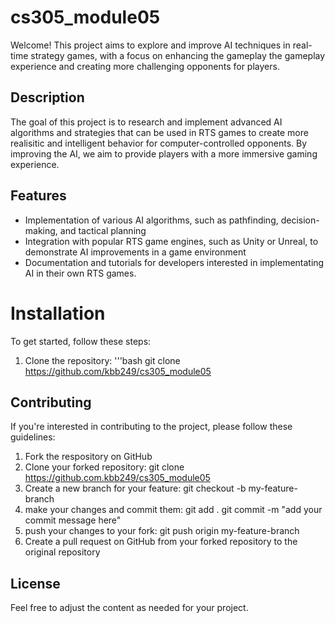 # cs305_module05

Welcome! This project aims to explore and improve AI techniques in real-time strategy games, with a focus on enhancing the gameplay the gameplay experience and creating more challenging opponents for players.

## Description
The goal of this project is to research and implement advanced AI algorithms and strategies that can be used in RTS games to create more realisitic and intelligent behavior for computer-controlled opponents. By improving the AI, we aim to provide players with a more immersive gaming experience.

## Features
- Implementation of various AI algorithms, such as pathfinding, decision-making, and tactical planning
- Integration with popular RTS game engines, such as Unity or Unreal, to demonstrate AI improvements in a game environment
- Documentation and tutorials for developers interested in implementating AI in their own RTS games.

# Installation
To get started, follow these steps:

1. Clone the repository:
  '''bash
  git clone https://github.com/kbb249/cs305_module05

## Contributing
If you're interested in contributing to the project, please follow these guidelines:
  
1. Fork the respository on GitHub
2. Clone your forked repository:
   git clone https://github.com.kbb249/cs305_module05
4. Create a new branch for your feature:
   git checkout -b my-feature-branch
5. make your changes and commit them:
   git add .
   git commit -m "add your commit message here"
6. push your changes to your fork:
   git push origin my-feature-branch
7. Create a pull request on GitHub from your forked repository to the original repository

## License
Feel free to adjust the content as needed for your project.
